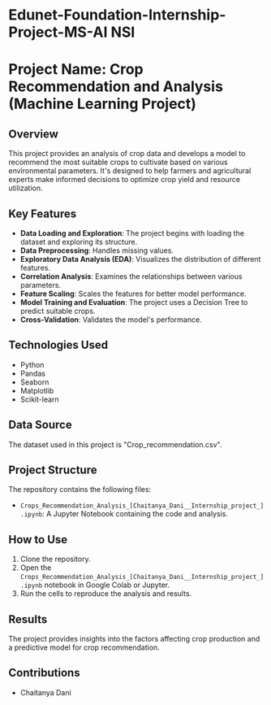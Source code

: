 # Edunet-Foundation-Internship-Project-MS-AI NSI

# Project Name: Crop Recommendation and Analysis (Machine Learning Project) 

## Overview
This project provides an analysis of crop data and develops a model to recommend the most suitable crops to cultivate based on various environmental parameters. It's designed to help farmers and agricultural experts make informed decisions to optimize crop yield and resource utilization.

## Key Features
* **Data Loading and Exploration**: The project begins with loading the dataset and exploring its structure.
* **Data Preprocessing**: Handles missing values.
* **Exploratory Data Analysis (EDA)**: Visualizes the distribution of different features.
* **Correlation Analysis**: Examines the relationships between various parameters.
* **Feature Scaling**: Scales the features for better model performance.
* **Model Training and Evaluation**: The project uses a Decision Tree to predict suitable crops.
* **Cross-Validation**: Validates the model's performance.

## Technologies Used
* Python
* Pandas
* Seaborn
* Matplotlib
* Scikit-learn

## Data Source
The dataset used in this project is "Crop_recommendation.csv".

## Project Structure
The repository contains the following files:
* `Crops_Recommendation_Analysis_[Chaitanya_Dani__Internship_project_].ipynb`: A Jupyter Notebook containing the code and analysis.

## How to Use
1.  Clone the repository.
2.  Open the `Crops_Recommendation_Analysis_[Chaitanya_Dani__Internship_project_].ipynb` notebook in Google Colab or Jupyter.
3.  Run the cells to reproduce the analysis and results.

## Results
The project provides insights into the factors affecting crop production and a predictive model for crop recommendation.

## Contributions
* Chaitanya Dani

